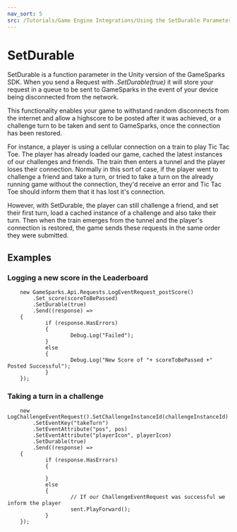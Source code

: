 ```yaml
---
nav_sort: 5
src: /Tutorials/Game Engine Integrations/Using the SetDurable Parameter.md
---
```


# SetDurable

SetDurable is a function parameter in the Unity version of the GameSparks SDK. When you send a Request with *.SetDurable(true)* it will store your request in a queue to be sent to GameSparks in the event of your device being disconnected from the network.

This functionality enables your game to withstand random disconnects from the internet and allow a highscore to be posted after it was achieved, or a challenge turn to be taken and sent to GameSparks, once the connection has been restored.

For instance, a player is using a cellular connection on a train to play Tic Tac Toe. The player has already loaded our game, cached the latest instances of our challenges and friends. The train then enters a tunnel and the player loses their connection. Normally in this sort of case, if the player went to challenge a friend and take a turn, or tried to take a turn on the already running game without the connection, they'd receive an error and Tic Tac Toe should inform them that it has lost it's connection.

However, with SetDurable, the player can still challenge a friend, and set their first turn, load a cached instance of a challenge and also take their turn. Then when the train emerges from the tunnel and the player's connection is restored, the game sends these requests in the same order they were submitted.

## Examples

### Logging a new score in the Leaderboard

```
    new GameSparks.Api.Requests.LogEventRequest_postScore()
    	.Set_score(scoreToBePassed)
    	.SetDurable(true)
    	.Send((response) =>
    {
            if (response.HasErrors)
            {
                    Debug.Log("Failed");
            }
            else
            {
                    Debug.Log("New Score of "+ scoreToBePassed +" Posted Successful");
            }
    });
```

### Taking a turn in a challenge

```    
    new LogChallengeEventRequest().SetChallengeInstanceId(challengeInstanceId)
    	.SetEventKey("takeTurn")
    	.SetEventAttribute("pos", pos)
    	.SetEventAttribute("playerIcon", playerIcon)
    	.SetDurable(true)
    	.Send((response) =>
    {
            if (response.HasErrors)
            {

            }
            else
            {
                    // If our ChallengeEventRequest was successful we inform the player
                    sent.PlayForward();
            }
    });

```
